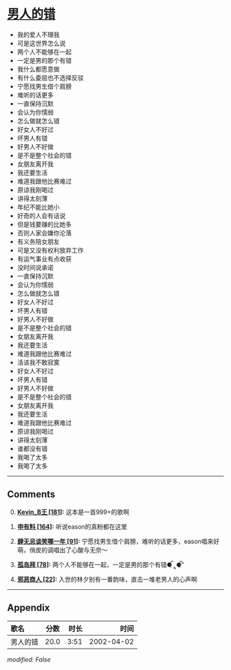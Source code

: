 # [男人的错](https://music.163.com/song?id=67054)

* 我的爱人不理我
* 可是这世界怎么说
* 两个人不能够在一起
* 一定是男的那个有错
* 我什么都愿意做
* 有什么委屈也不选择反驳
* 宁愿找男生借个肩膀
* 难听的话更多
* 一直保持沉默
* 会认为你懦弱
* 怎么做就怎么错
* 好女人不好过
* 坏男人有错
* 好男人不好做
* 是不是整个社会的错
* 女朋友离开我
* 我还要生活
* 难道我跟他比赛难过
* 原谅我刚喝过
* 讲得太刻薄
* 年纪不能比她小
* 好奇的人会有话说
* 但是钱要赚的比她多
* 否则人家会嫌你沦落
* 有义务陪女朋友
* 可是又没有权利放弃工作
* 有运气事业有点收获
* 没时间说承诺
* 一直保持沉默
* 会认为你懦弱
* 怎么做就怎么错
* 好女人不好过
* 坏男人有错
* 好男人不好做
* 是不是整个社会的错
* 女朋友离开我
* 我还要生活
* 难道我跟他比赛难过
* 活该我不敢寂寞
* 好女人不好过
* 坏男人有错
* 好男人不好做
* 是不是整个社会的错
* 女朋友离开我
* 我还要生活
* 难道我跟他比赛难过
* 原谅我刚喝过
* 讲得太刻薄
* 谁都没有错
* 我喝了太多
* 我喝了太多


---

## Comments
0. **[Kevin_B王 \[181\]](https://music.163.com/#/user/home?id=72057054):** 这本是一首999+的歌啊

1. **[申有料 \[164\]](https://music.163.com/#/user/home?id=29936407):** 听说eason的真粉都在这里

2. **[肆无忌谈笑哪一年 \[91\]](https://music.163.com/#/user/home?id=13082411):** 宁愿找男生借个肩膀，难听的话更多，eason唱来好萌，俏皮的调唱出了心酸与无奈～

3. **[孤岛拜 \[78\]](https://music.163.com/#/user/home?id=47749899):** 两个人不能够在一起，一定是男的那个有错⚈้̤͡ ˌ̫̮ ⚈้̤͡"

4. **[邪恶商人 \[22\]](https://music.163.com/#/user/home?id=79193960):** 入世的林夕别有一番韵味，直击一堆老男人的心声啊



---

## Appendix

|歌名|分数|时长|时间|
|:---|:---:|---:|---:|
|男人的错|20.0|3:51|2002-04-02

*modified: False*